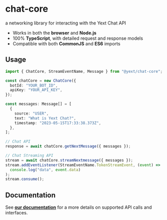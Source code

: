 # chat-core

a networking library for interacting with the Yext Chat API

- Works in both the **browser** and **Node.js**
- 100% **TypeScript**, with detailed request and response models
- Compatible with both **CommonJS** and **ES6** imports

## Usage

```typescript
import { ChatCore, StreamEventName, Message } from "@yext/chat-core";

const chatCore = new ChatCore({
  botId: "YOUR_BOT_ID",
  apiKey: "YOUR_API_KEY",
});

const messages: Message[] = [
  {
    source: "USER",
    text: "What is Yext Chat?",
    timestamp: "2023-05-15T17:33:38.373Z",
  },
];

// Chat API
response = await chatCore.getNextMessage({ messages });

// Chat Streaming API
stream = await chatCore.streamNextmessage({ messages });
stream.addEventListener(StreamEventName.TokenStreamEvent, (event) =>
  console.log("data", event.data)
);
stream.consume();
```

## Documentation

See **[our documentation](./docs/chat-core.md)** for a more details on supported API calls and interfaces.
